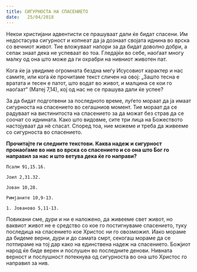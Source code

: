 ```yaml
---
title: СИГУРНОСТА НА СПАСЕНИЕТО
date:   25/04/2018
---
```


Некои христијани адвентисти се прашуваат дали ќе бидат спасени. Им недостасува сигурност и копнеат да ја дознаат својата иднина во врс­ка со вечниот живот. Тие вложуваат напори за да бидат доволно добри, а сепак знаат дека не успеваат во тоа. Гледајќи во себе, наоѓаат многу малку од она што може да ги охрабри на нивниот животен пат.

Кога ќе ја увидиме огромната бездна меѓу Исусовиот карактер и нас самите, или кога ќе прочитаме текст сличен на овој: „Зашто тесна е вратата и тесен е патот, што водат во живот, и малцина се кои го наоѓаат“ (Матеј 7,14), кој од нас не се прашува дали ќе успее?

За да бидат подготвени за последното време, луѓето мораат да ја имаат сигурноста на спасението во сегашниов момент. Тие мораат да се радуваат на вистинитоста на спасението за да можат без страв да се соочат со иднината. Како што видовме, сите три лица на Божеството настојуваат да нѐ спасат. Според тоа, ние можеме и треба да живееме со сигурноста во спасението.

**Прочитајте ги следните текстови. Каква надеж и сигурност пронаоѓаме во нив во врска со спасението и со она што Бог го направил за нас и што ветува дека ќе го направи?**

`Псалм 91,15.16.`

`Јоил 2,31.32.`

`Јован 10,28.`

`Римјаните 10,9-13.`

`1. Јованово 5,11-13.`

Повикани сме, дури и ни е наложено, да живееме свет живот, но ваквиот живот не е средство со кое го постигнуваме спасението, туку последица на спасението кое Христос ни го овозможил. Иако мораме да бидеме верни, дури и до самата смрт, секогаш мораме да се потпираме на тој дар како на единствена надеж на спасението. Божјиот народ ќе биде верен и послушен во последните денови. Нивната верност и послушност потекнува од сигурноста во она што Христос го направил за нив. 
